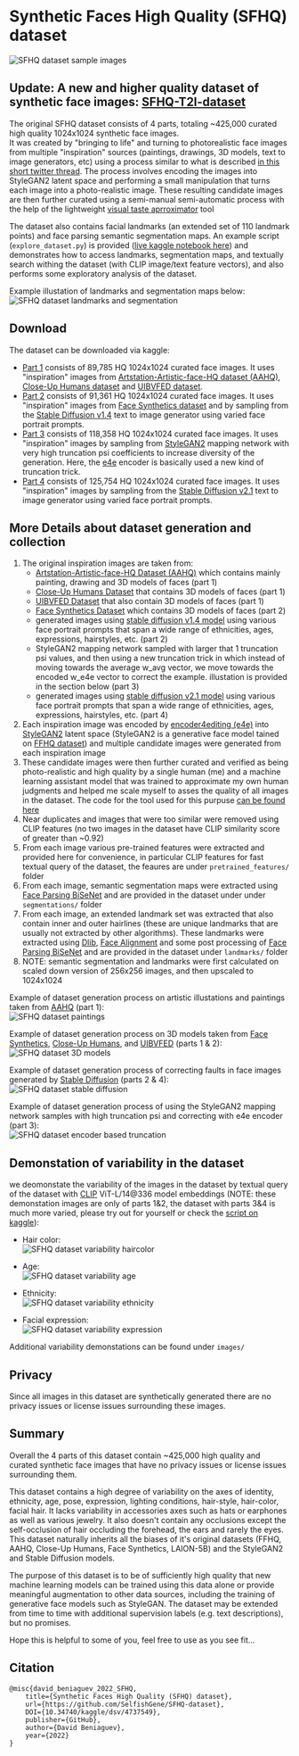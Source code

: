 # Synthetic Faces High Quality (SFHQ) dataset  

![SFHQ dataset sample images](https://raw.githubusercontent.com/SelfishGene/SFHQ-dataset/main/images/SFHQ_sample_4x8.jpg)

## **Update**: A new and higher quality dataset of synthetic face images: [SFHQ-T2I-dataset](https://github.com/SelfishGene/SFHQ-T2I-dataset)

The original SFHQ dataset consists of 4 parts, totaling ~425,000 curated high quality 1024x1024 synthetic face images.  
It was created by "bringing to life" and turning to photorealistic face images from multiple "inspiration" sources (paintings, drawings, 3D models, text to image generators, etc) using a process similar to what is described [in this short twitter thread](https://twitter.com/DavidBeniaguev/status/1376020024511627273?s=20&t=kH9J5mV9hL8e3y8PruuB5Q). The process involves encoding the images into StyleGAN2 latent space and performing a small manipulation that turns each image into a photo-realistic image. These resulting candidate images are then further curated using a semi-manual semi-automatic process with the help of the lightweight [visual taste aprroximator](https://github.com/SelfishGene/visual_taste_approximator) tool

The dataset also contains facial landmarks (an extended set of 110 landmark points) and face parsing semantic segmentation maps. An example script (`explore_dataset.py`) is provided ([live kaggle notebook here](https://www.kaggle.com/code/selfishgene/explore-synthetic-faces-hq-sfhq-dataset)) and demonstrates how to access landmarks, segmentation maps, and textually search withing the dataset (with CLIP image/text feature vectors), and also performs some exploratory analysis of the dataset.

Example illustation of landmarks and segmentation maps below:  
![SFHQ dataset landmarks and segmentation](https://raw.githubusercontent.com/SelfishGene/SFHQ-dataset/main/images/SFHQ_sample_landmarks_segmentation.jpg)

## Download
The dataset can be downloaded via kaggle:
- [Part 1](https://www.kaggle.com/datasets/selfishgene/synthetic-faces-high-quality-sfhq-part-1) consists of 89,785 HQ 1024x1024 curated face images. It uses "inspiration" images from [Artstation-Artistic-face-HQ dataset (AAHQ)](https://github.com/onion-liu/aahq-dataset), [Close-Up Humans dataset](https://opensynthetics.com/dataset/close-up-humans-dataset-by-synthesis-ai/) and [UIBVFED dataset](http://ugivia.uib.es/uibvfed/).  
- [Part 2](https://www.kaggle.com/datasets/selfishgene/synthetic-faces-high-quality-sfhq-part-2) consists of 91,361 HQ 1024x1024 curated face images. It uses "inspiration" images from [Face Synthetics dataset](https://github.com/microsoft/FaceSynthetics) and by sampling from the [Stable Diffusion v1.4](https://github.com/CompVis/stable-diffusion) text to image generator using varied face portrait prompts. 
- [Part 3](https://www.kaggle.com/datasets/selfishgene/synthetic-faces-high-quality-sfhq-part-3) consists of 118,358 HQ 1024x1024 curated face images. It uses "inspiration" images by sampling from [StyleGAN2](https://github.com/NVlabs/stylegan2-ada-pytorch) mapping network with very high truncation psi coefficients to increase diversity of the generation. Here, the [e4e](https://github.com/omertov/encoder4editing) encoder is basically used a new kind of truncation trick.
- [Part 4](https://www.kaggle.com/datasets/selfishgene/synthetic-faces-high-quality-sfhq-part-4) consists of 125,754 HQ 1024x1024 curated face images. It uses "inspiration" images by sampling from the [Stable Diffusion v2.1](https://github.com/Stability-AI/stablediffusion) text to image generator using varied face portrait prompts. 


## More Details about dataset generation and collection
1. The original inspiration images are taken from:
    - [Artstation-Artistic-face-HQ Dataset (AAHQ)](https://github.com/onion-liu/aahq-dataset) which contains mainly painting, drawing and 3D models of faces (part 1)
    - [Close-Up Humans Dataset](https://opensynthetics.com/dataset/close-up-humans-dataset-by-synthesis-ai/) that contains 3D models of faces (part 1)
    - [UIBVFED Dataset](http://ugivia.uib.es/uibvfed/) that also contain 3D models of faces (part 1)
    - [Face Synthetics Dataset](https://github.com/microsoft/FaceSynthetics) which contains 3D models of faces (part 2)
    - generated images using [stable diffusion v1.4 model](https://github.com/CompVis/stable-diffusion) using various face portrait prompts that span a wide range of ethnicities, ages, expressions, hairstyles, etc. (part 2)
    - StyleGAN2 mapping network sampled with larger that 1 truncation psi values, and then using a new truncation trick in which instead of moving towards the average w_avg vector, we move towards the encoded w_e4e vector to correct the example. illustation is provided in the section below (part 3)
    - generated images using [stable diffusion v2.1 model](https://github.com/Stability-AI/stablediffusion) using various face portrait prompts that span a wide range of ethnicities, ages, expressions, hairstyles, etc. (part 4)
1. Each inspiration image was encoded by [encoder4editing (e4e)](https://github.com/omertov/encoder4editing) into [StyleGAN2](https://github.com/NVlabs/stylegan2-ada-pytorch) latent space (StyleGAN2 is a generative face model tained on [FFHQ dataset](https://github.com/NVlabs/ffhq-dataset)) and multiple candidate images were generated from each inspiration image
1. These candidate images were then further curated and verified as being photo-realistic and high quality by a single human (me) and a machine learning assistant model that was trained to approximate my own human judgments and helped me scale myself to asses the quality of all images in the dataset. The code for the tool used for this purpuse [can be found here](https://github.com/SelfishGene/visual_taste_approximator)
1. Near duplicates and images that were too similar were removed using CLIP features (no two images in the dataset have CLIP similarity score of greater than ~0.92)
1. From each image various pre-trained features were extracted and provided here for convenience, in particular CLIP features for fast textual query of the dataset, the feaures are under `pretrained_features/` folder
1. From each image, semantic segmentation maps were extracted using [Face Parsing BiSeNet](https://github.com/zllrunning/face-parsing.PyTorch) and are provided in the dataset under under `segmentations/` folder
1. From each image, an extended landmark set was extracted that also contain inner and outer hairlines (these are unique landmarks that are usually not extracted by other algorithms). These landmarks were extracted using [Dlib](https://github.com/davisking/dlib), [Face Alignment](https://github.com/1adrianb/face-alignment) and some post processing of [Face Parsing BiSeNet](https://github.com/zllrunning/face-parsing.PyTorch) and are provided in the dataset under `landmarks/` folder
1. NOTE: semantic segmentation and landmarks were first calculated on scaled down version of 256x256 images, and then upscaled to 1024x1024

Example of dataset generation process on artistic illustations and paintings taken from [AAHQ](https://github.com/onion-liu/aahq-dataset) (part 1):  
![SFHQ dataset paintings](https://raw.githubusercontent.com/SelfishGene/SFHQ-dataset/main/images/bring_to_life_process_paintings.jpg)

Example of dataset generation process on 3D models taken from [Face Synthetics](https://github.com/microsoft/FaceSynthetics), [Close-Up Humans](https://opensynthetics.com/dataset/close-up-humans-dataset-by-synthesis-ai/), and [UIBVFED](http://ugivia.uib.es/uibvfed/) (parts 1 & 2):  
![SFHQ dataset 3D models](https://raw.githubusercontent.com/SelfishGene/SFHQ-dataset/main/images/bring_to_life_process_3D_models.jpg)

Example of dataset generation process of correcting faults in face images generated by [Stable Diffusion](https://github.com/CompVis/stable-diffusion) (parts 2 & 4):  
![SFHQ dataset stable diffusion](https://raw.githubusercontent.com/SelfishGene/SFHQ-dataset/main/images/bring_to_life_process_stable_diffusion.jpg)

Example of dataset generation process of using the StyleGAN2 mapping network samples with high truncation psi and correcting with e4e encoder (part 3):  
![SFHQ dataset encoder based truncation](https://i.ibb.co/NT7BJy5/Figure-1-brief-stages-psi-08-to-20-1.jpg)


## Demonstation of variability in the dataset 
we deomonstate the variability of the images in the dataset by textual query of the dataset with [CLIP](https://github.com/openai/CLIP) ViT-L/14@336 model embeddings (NOTE: these demonstation images are only of parts 1&2, the dataset with parts 3&4 is much more varied, please try out for yourself or check the [script on kaggle](https://www.kaggle.com/code/selfishgene/explore-synthetic-faces-hq-sfhq-dataset-2)):  
- Hair color:  
![SFHQ dataset variability haircolor](https://raw.githubusercontent.com/SelfishGene/SFHQ-dataset/main/images/SFHQ_variability_hair_color.jpg)

- Age:  
![SFHQ dataset variability age](https://raw.githubusercontent.com/SelfishGene/SFHQ-dataset/main/images/SFHQ_variability_age.jpg)

- Ethnicity:  
![SFHQ dataset variability ethnicity](https://raw.githubusercontent.com/SelfishGene/SFHQ-dataset/main/images/SFHQ_variability_ethnicity.jpg)

- Facial expression:  
![SFHQ dataset variability expression](https://raw.githubusercontent.com/SelfishGene/SFHQ-dataset/main/images/SFHQ_variability_expression.jpg)  

Additional variability demonstations can be found under `images/`

## Privacy
Since all images in this dataset are synthetically generated there are no privacy issues or license issues surrounding these images.  

## Summary
Overall the 4 parts of this dataset contain ~425,000 high quality and curated synthetic face images that have no privacy issues or license issues surrounding them.  

This dataset contains a high degree of variability on the axes of identity, ethnicity, age, pose, expression, lighting conditions, hair-style, hair-color, facial hair. It lacks variability in accessories axes such as hats or earphones as well as various jewelry. It also doesn't contain any occlusions except the self-occlusion of hair occluding the forehead, the ears and rarely the eyes. This dataset naturally inherits all the biases of it's original datasets (FFHQ, AAHQ, Close-Up Humans, Face Synthetics, LAION-5B) and the StyleGAN2 and Stable Diffusion models.  

The purpose of this dataset is to be of sufficiently high quality that new machine learning models can be trained using this data alone or provide meaningful augmentation to other data sources, including the training of generative face models such as StyleGAN. The dataset may be extended from time to time with additional supervision labels (e.g. text descriptions), but no promises.

Hope this is helpful to some of you, feel free to use as you see fit...

## Citation

```
@misc{david_beniaguev_2022_SFHQ,
	title={Synthetic Faces High Quality (SFHQ) dataset},
	url={https://github.com/SelfishGene/SFHQ-dataset},
	DOI={10.34740/kaggle/dsv/4737549},
	publisher={GitHub},
	author={David Beniaguev},
	year={2022}
}
```


